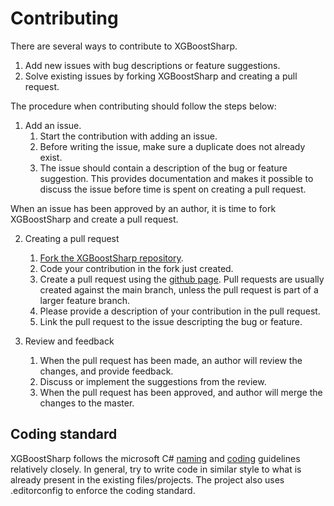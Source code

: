 
# Contributing

There are several ways to contribute to XGBoostSharp.

 1. Add new issues with bug descriptions or feature suggestions.
 2. Solve existing issues by forking XGBoostSharp and creating a pull request.

The procedure when contributing should follow the steps below:

 1. Add an issue.
    1. Start the contribution with adding an issue. 
    2. Before writing the issue, make sure a duplicate does not already exist.    
    3. The issue should contain a description of the bug or feature suggestion.
This provides documentation and makes it possible to discuss the issue before time is spent on creating a pull request.

When an issue has been approved by an author, it is time to fork XGBoostSharp and create a pull request.	

 2. Creating a pull request
	1. [Fork the XGBoostSharp repository](https://help.github.com/articles/fork-a-repo/).
    2. Code your contribution in the fork just created.
    3. Create a pull request using the [github page](https://help.github.com/articles/creating-a-pull-request/). 
Pull requests are usually created against the main branch, unless the pull request is part of a larger feature branch.
    4. Please provide a description of your contribution in the pull request.
    5. Link the pull request to the issue descripting the bug or feature.

 3. Review and feedback
	1. When the pull request has been made, an author will review the changes, and provide feedback.
    2. Discuss or implement the suggestions from the review.
    3. When the pull request has been approved, and author will merge the changes to the master.
 
## Coding standard
XGBoostSharp follows the microsoft C# [naming](https://docs.microsoft.com/en-us/dotnet/standard/design-guidelines/naming-guidelines) and [coding](https://docs.microsoft.com/en-us/dotnet/csharp/programming-guide/inside-a-program/coding-conventions) guidelines
relatively closely. In general, try to write code in similar style to what is already present in the existing files/projects.
The project also uses .editorconfig to enforce the coding standard.